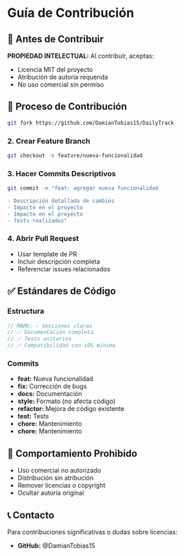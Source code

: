 # Guía de Contribución

## 🎯 Antes de Contribuir

**PROPIEDAD INTELECTUAL:** Al contribuir, aceptas:
- Licencia MIT del proyecto
- Atribución de autoría requerida
- No uso comercial sin permiso

## 📝 Proceso de Contribución

```bash
git fork https://github.com/DamianTobias15/DailyTrack
```
### 2. Crear Feature Branch
```bash
git checkout -b feature/nueva-funcionalidad
```

### 3. Hacer Commits Descriptivos
```bash
git commit -m "feat: agregar nueva funcionalidad

- Descripción detallada de cambios
- Impacto en el proyecto
- Impacto en el proyecto
- Tests realizados"
```

### 4. Abrir Pull Request
- Usar template de PR
- Incluir descripción completa
- Referenciar issues relacionados

## ✅ Estándares de Código

### Estructura
```swift
// MARK: - Secciones claras
// ✅ Documentación completa
// ✅ Tests unitarios
// ✅ Compatibilidad con iOS mínimo
```

### Commits
- **feat:** Nueva funcionalidad
- **fix:** Corrección de bugs
- **docs:** Documentación
- **style:** Formato (no afecta código)
- **refactor:** Mejora de código existente
- **test:** Tests
- **chore:** Mantenimiento
- **chore:** Mantenimiento

## 🚫 Comportamiento Prohibido

- Uso comercial no autorizado
- Distribución sin atribución
- Remover licencias o copyright
- Ocultar autoría original

## 📞 Contacto

Para contribuciones significativas o dudas sobre licencias:
- **GitHub:** @DamianTobias15
